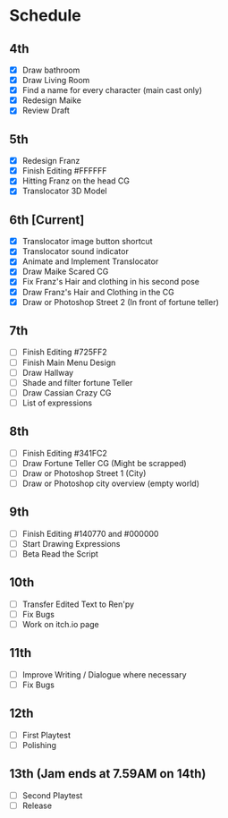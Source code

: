 # Schedule

## 4th

- [x] Draw bathroom
- [x] Draw Living Room
- [x] Find a name for every character (main cast only)
- [x] Redesign Maike
- [x] Review Draft

## 5th

- [x] Redesign Franz
- [x] Finish Editing #FFFFFF
- [x] Hitting Franz on the head CG
- [x] Translocator 3D Model

## 6th [Current]

- [x] Translocator image button shortcut
- [x] Translocator sound indicator
- [x] Animate and Implement Translocator
- [x] Draw Maike Scared CG
- [x] Fix Franz's Hair and clothing in his second pose
- [x] Draw Franz's Hair and Clothing in the CG
- [x] Draw or Photoshop Street 2 (In front of fortune teller)

## 7th

- [ ] Finish Editing #725FF2
- [ ] Finish Main Menu Design
- [ ] Draw Hallway
- [ ] Shade and filter fortune Teller
- [ ] Draw Cassian Crazy CG
- [ ] List of expressions

## 8th

- [ ] Finish Editing #341FC2
- [ ] Draw Fortune Teller CG (Might be scrapped)
- [ ] Draw or Photoshop Street 1 (City)
- [ ] Draw or Photoshop city overview (empty world)

## 9th

- [ ] Finish Editing #140770 and #000000
- [ ] Start Drawing Expressions
- [ ] Beta Read the Script

## 10th

- [ ] Transfer Edited Text to Ren'py
- [ ] Fix Bugs
- [ ] Work on itch.io page

## 11th

- [ ] Improve Writing / Dialogue where necessary
- [ ] Fix Bugs

## 12th

- [ ] First Playtest
- [ ] Polishing

## 13th (Jam ends at 7.59AM on 14th)

- [ ] Second Playtest
- [ ] Release
